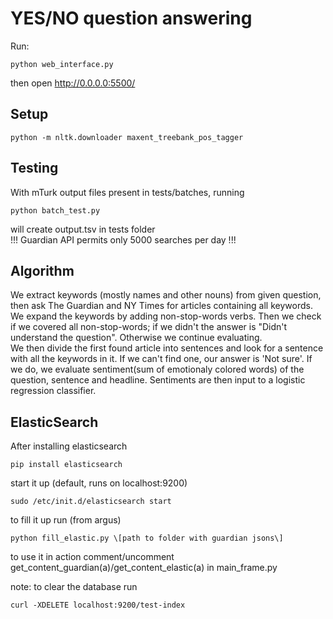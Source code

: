YES/NO question answering
=========================

Run:

	python web_interface.py

then open http://0.0.0.0:5500/

Setup
-----

	python -m nltk.downloader maxent_treebank_pos_tagger

Testing
-------
With mTurk output files present in tests/batches, running

	python batch_test.py

will create output.tsv in tests folder  
!!! Guardian API permits only 5000 searches per day !!!

Algorithm
---------

We extract keywords (mostly names and other nouns) from given question, then ask The Guardian and NY Times for articles containing all keywords.  
We expand the keywords by adding non-stop-words verbs. Then we check if we covered all non-stop-words; if we didn't the answer is "Didn't understand the question". Otherwise we continue evaluating.  
We then divide the first found article into sentences and look for a sentence with all the keywords in it. If we can't find one, our answer is 'Not sure'. If we do, we evaluate sentiment(sum of emotionaly colored words) of the question, sentence and headline. Sentiments are then input to a logistic regression classifier.

ElasticSearch
-------------

After installing elasticsearch  

	pip install elasticsearch

start it up (default, runs on localhost:9200)  

	sudo /etc/init.d/elasticsearch start

to fill it up run (from argus)

	python fill_elastic.py \[path to folder with guardian jsons\]

to use it in action comment/uncomment get_content_guardian(a)/get_content_elastic(a) in main_frame.py

note: to clear the database run  

	curl -XDELETE localhost:9200/test-index

